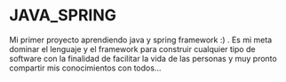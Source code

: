 # JAVA_SPRING
Mi primer proyecto aprendiendo java y spring framework :) . 
Es mi meta dominar el lenguaje y el framework para construir cualquier tipo de software con la finalidad de
facilitar la vida de las personas y muy pronto compartir mis conocimientos con todos... 
